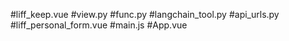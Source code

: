 #liff_keep.vue
#view.py
#func.py
#langchain_tool.py
#api_urls.py
#liff_personal_form.vue
#main.js
#App.vue
